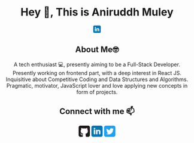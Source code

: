 <h1 align='center'>Hey 👋, This is Aniruddh Muley</h1>
<p align = 'center'> 
 <a href = https://www.linkedin.com/in/aniruddh-muley-647884193 target='blank'><img src=https://github.com/edent/SuperTinyIcons/blob/master/images/svg/linkedin.svg height='20' weight='20'></a>
<h2 align='center'>About Me🤓</h2>
<p align='center'>A tech enthusiast 💻, presently aiming to be a Full-Stack Developer. Presently working on frontend part, with a deep interest in React JS. Inquisitive about Competitive Coding and Data Structures and Algorithms. Pragmatic, motivator, JavaScript lover and love applying new concepts in form of projects.</p><h2 align='center'>Connect with me  📫 </h2>
<p align = 'center'> 
 <a href = https://github.com/Aniruddhmuley2001 target='blank'> <img src=https://github.com/edent/SuperTinyIcons/blob/master/images/svg/github.svg height='30' weight='30'/></a>
<a href = https://www.linkedin.com/in/aniruddh-muley-647884193 target='blank'> <img src=https://github.com/edent/SuperTinyIcons/blob/master/images/svg/linkedin.svg height='30' weight='30'/></a> 
<a href = https://twitter.com/@AniruddhMuley target='blank'> <img src=https://github.com/edent/SuperTinyIcons/blob/master/images/svg/twitter.svg height='30' weight='30'/></a>
